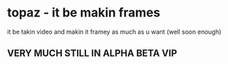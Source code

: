 # topaz - it be makin frames


it be takin video and makin it framey as much as u want (well soon enough)

## **VERY MUCH STILL IN ALPHA BETA VIP**